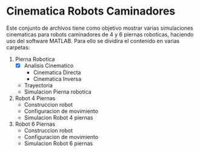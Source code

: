 # Cinematica Robots Caminadores

Este conjunto de archivos tiene como objetivo mostrar varias simulaciones cinematicas para robots caminadores de 4 y 6 piernas roboticas, haciendo uso del software MATLAB. Para ello se dividira el contenido en varias carpetas:

1. Pierna Robotica
   - [x] Analisis Cinematico
     - Cinematica Directa
     - Cinematica Inversa
   - Trayectoria
   - Simulacion Pierna robotica
2. Robot 4 Piernas
   - Construccion robot
   - Configuracion de movimiento
   - Simulacion Robot 4 piernas
3. Robot 6 Piernas
   - Construccion robot
   - Configuracion de movimiento
   - Simulacion Robot 6 piernas
